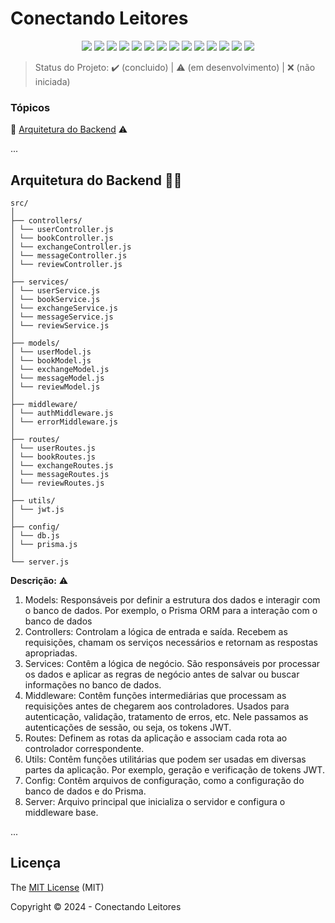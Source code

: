<h1>Conectando Leitores</h1> 

<p align="center">
  <img src="https://img.shields.io/static/v1?label=react&message=18.2.0&color=61dafb&style=for-the-badge&logo=REACT"/>
  <img src="https://img.shields.io/static/v1?label=HTML&message=5&color=e34f26&style=for-the-badge&logo=html5"/>
  <img src="https://img.shields.io/static/v1?label=CSS&message=3&color=1572b6&style=for-the-badge&logo=css3"/>
  <img src="http://img.shields.io/static/v1?label=javascript&message=ES6&color=f7df1e&style=for-the-badge&logo=javascript"/>
  <img src="http://img.shields.io/static/v1?label=Node&message=20.10.0&color=5fa04e&style=for-the-badge&logo=nodedotjs"/>
  <img src="http://img.shields.io/static/v1?label=Draw.io&message=24.6.4&color=f08705&style=for-the-badge&logo=diagramsdotnet"/>
  <img src="http://img.shields.io/static/v1?label=Workbench MySQL&message=8.0.38&color=4479a1&style=for-the-badge&logo=mysql&logoColor=f5f5f5"/>
  <img src="http://img.shields.io/static/v1?label=PostgreSQL&message=16&color=4169e1&style=for-the-badge&logo=postgresql&logoColor=f5f5f5"/>
  <img src="http://img.shields.io/static/v1?label=Prisma&message=5.16.2&color=2d3748&style=for-the-badge&logo=prisma"/>
  <img src="http://img.shields.io/static/v1?label=Insomnia&message=9.3.2&color=4000bf&style=for-the-badge&logo=insomnia"/>
  <img src="http://img.shields.io/static/v1?label=Git&message=2.45.2&color=f05032&style=for-the-badge&logo=git"/>
  <img src="http://img.shields.io/static/v1?label=GitHub&message=2024&color=181717&style=for-the-badge&logo=github"/>
  <img src="http://img.shields.io/static/v1?label=STATUS&message=EM%20DESENVOLVIMENTO&color=yellow&style=for-the-badge"/>
  <img src="http://img.shields.io/static/v1?label=License&message=MIT&color=green&style=for-the-badge"/>
</p>

> Status do Projeto: :heavy_check_mark: (concluido) | :warning: (em desenvolvimento) | :x: (não iniciada)

### Tópicos 

:small_blue_diamond: [Arquitetura do Backend](#arquitetura-do-backend-triangular_ruler-straight_ruler) :warning:


... 

## Arquitetura do Backend :triangular_ruler::straight_ruler:

```plaintext
src/
│
├── controllers/
│ └── userController.js
│ └── bookController.js
│ └── exchangeController.js
│ └── messageController.js
│ └── reviewController.js
│
├── services/
│ └── userService.js
│ └── bookService.js
│ └── exchangeService.js
│ └── messageService.js
│ └── reviewService.js
│
├── models/
│ └── userModel.js
│ └── bookModel.js
│ └── exchangeModel.js
│ └── messageModel.js
│ └── reviewModel.js
│
├── middleware/
│ └── authMiddleware.js
│ └── errorMiddleware.js
│
├── routes/
│ └── userRoutes.js
│ └── bookRoutes.js
│ └── exchangeRoutes.js
│ └── messageRoutes.js
│ └── reviewRoutes.js
│
├── utils/
│ └── jwt.js
│
├── config/
│ └── db.js
│ └── prisma.js
│
└── server.js
```


**Descrição:** :warning:
<p align="justify">

1. Models: Responsáveis por definir a estrutura dos dados e interagir com o banco de dados. Por exemplo,  o Prisma ORM para a interação com o banco de dados
2. Controllers: Controlam a lógica de entrada e saída. Recebem as requisições, chamam os serviços necessários e retornam as respostas apropriadas.
3. Services: Contêm a lógica de negócio. São responsáveis por processar os dados e aplicar as regras de negócio antes de salvar ou buscar informações no banco de dados.
4. Middleware: Contêm funções intermediárias que processam as requisições antes de chegarem aos controladores. Usados para autenticação, validação, tratamento de erros, etc. Nele passamos as autenticações de sessão, ou seja, os tokens JWT.
5. Routes: Definem as rotas da aplicação e associam cada rota ao controlador correspondente.
6. Utils: Contêm funções utilitárias que podem ser usadas em diversas partes da aplicação. Por exemplo, geração e verificação de tokens JWT.
7. Config: Contêm arquivos de configuração, como a configuração do banco de dados e do Prisma.
8. Server: Arquivo principal que inicializa o servidor e configura o middleware base.

</p>

 
... 

## Licença 

The [MIT License]() (MIT)

Copyright :copyright: 2024 - Conectando Leitores
